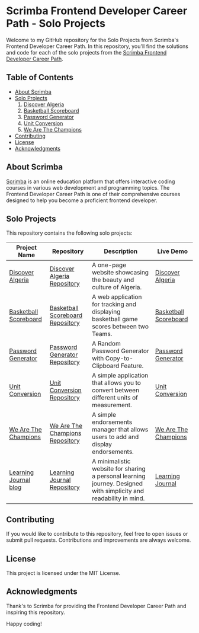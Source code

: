 # Scrimba Frontend Developer Career Path - Solo Projects

Welcome to my GitHub repository for the Solo Projects from Scrimba's Frontend Developer Career Path. In this repository, you'll find the solutions and code for each of the solo projects from the [Scrimba Frontend Developer Career Path](https://scrimba.com/learn/frontend).

## Table of Contents

- [About Scrimba](#about-scrimba)
- [Solo Projects](#solo-projects)
   1. [Discover Algeria](#project-1-discover-algeria)
   2. [Basketball Scoreboard](#project-2-basketball-scoreboard)
   3. [Password Generator](#project-3-password-generator)
   4. [Unit Conversion](#project-4-unit-conversion)
   5. [We Are The Champions](#project-5-we-are-the-champions)
- [Contributing](#contributing)
- [License](#license)
- [Acknowledgments](#acknowledgments)

## About Scrimba

[Scrimba](https://scrimba.com) is an online education platform that offers interactive coding courses in various web development and programming topics. The Frontend Developer Career Path is one of their comprehensive courses designed to help you become a proficient frontend developer.

## Solo Projects

This repository contains the following solo projects:

| Project Name                | Repository                                                      | Description                                                                                                        | Live Demo                                                |
|-----------------------------|-----------------------------------------------------------------|--------------------------------------------------------------------------------------------------------------------|----------------------------------------------------------|
| [Discover Algeria](#project-1-discover-algeria)            | [Discover Algeria Repository](https://github.com/hichamweblog/discover-Algeria) | A one-page website showcasing the beauty and culture of Algeria.                                                   | [Discover Algeria](https://discoveralgeria.netlify.app/) |
| [Basketball Scoreboard](#project-2-basketball-scoreboard)       | [Basketball Scoreboard Repository](https://github.com/hichamweblog/Basketball-Scoreboard) | A web application for tracking and displaying basketball game scores between two Teams.                            | [Basketball Scoreboard](https://dz-basketball-scoreboard.netlify.app/) |
| [Password Generator](#project-3-password-generator)          | [Password Generator Repository](https://github.com/hichamweblog/Password-Generator) | A Random Password Generator with Copy-to-Clipboard Feature.                                                         | [Password Generator](https://dz-password-generator.netlify.app/) |
| [Unit Conversion](#project-4-unit-conversion)             | [Unit Conversion Repository](https://github.com/hichamweblog/Unit-Conversion) | A simple application that allows you to convert between different units of measurement.                              | [Unit Conversion](https://dz-unit-conversion.netlify.app/) |
| [We Are The Champions](#project-5-we-are-the-champions)        | [We Are The Champions Repository](https://github.com/hichamweblog/We-Are-TheChampions) | A simple endorsements manager that allows users to add and display endorsements.                                    | [We Are The Champions](https://dz-we-are-the-champions.netlify.app/) |
| [Learning Journal blog](#project-8-learning-journal-blog)       | [Learning Journal Repository](https://github.com/hichamweblog/Learning-Journal) | A minimalistic website for sharing a personal learning journey. Designed with simplicity and readability in mind.   | [Learning Journal](https://dz-learning-journal.netlify.app/) |




## Contributing

If you would like to contribute to this repository, feel free to open issues or submit pull requests. Contributions and improvements are always welcome.

## License

This project is licensed under the MIT License.

## Acknowledgments

Thank's to Scrimba for providing the Frontend Developer Career Path and inspiring this repository.

Happy coding!

